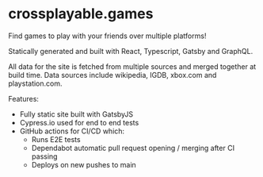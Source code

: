 # crossplayable.games

Find games to play with your friends over multiple platforms!

Statically generated and built with React, Typescript, Gatsby and GraphQL.

All data for the site is fetched from multiple sources and merged together at build time. Data sources include wikipedia, IGDB, xbox.com and playstation.com.

Features:

- Fully static site built with GatsbyJS
- Cypress.io used for end to end tests
- GitHub actions for CI/CD which:
  - Runs E2E tests
  - Dependabot automatic pull request opening / merging after CI passing
  - Deploys on new pushes to main
